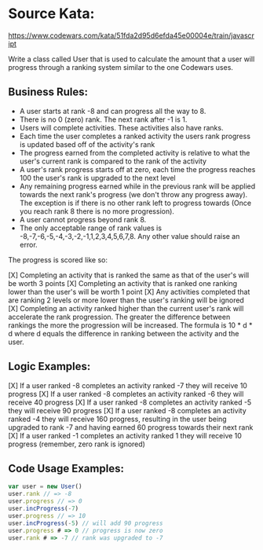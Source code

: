 # Source Kata:
https://www.codewars.com/kata/51fda2d95d6efda45e00004e/train/javascript

Write a class called User that is used to calculate the amount that a user will progress through a ranking system similar to the one Codewars uses.

## Business Rules:
- A user starts at rank -8 and can progress all the way to 8.
- There is no 0 (zero) rank. The next rank after -1 is 1.
- Users will complete activities. These activities also have ranks.
- Each time the user completes a ranked activity the users rank progress is updated based off of the activity's rank
- The progress earned from the completed activity is relative to what the user's current rank is compared to the rank of the activity
- A user's rank progress starts off at zero, each time the progress reaches 100 the user's rank is upgraded to the next level
- Any remaining progress earned while in the previous rank will be applied towards the next rank's progress (we don't throw any progress away). The exception is if there is no other rank left to progress towards (Once you reach rank 8 there is no more progression).
- A user cannot progress beyond rank 8.
- The only acceptable range of rank values is -8,-7,-6,-5,-4,-3,-2,-1,1,2,3,4,5,6,7,8. Any other value should raise an error.

The progress is scored like so:

[X] Completing an activity that is ranked the same as that of the user's will be worth 3 points
[X] Completing an activity that is ranked one ranking lower than the user's will be worth 1 point
[X] Any activities completed that are ranking 2 levels or more lower than the user's ranking will be ignored
[X] Completing an activity ranked higher than the current user's rank will accelerate the rank progression. The greater the difference between rankings the more the progression will be increased. The formula is 10 * d * d where d equals the difference in ranking between the activity and the user.

## Logic Examples:
[X] If a user ranked -8 completes an activity ranked -7 they will receive 10 progress
[X] If a user ranked -8 completes an activity ranked -6 they will receive 40 progress
[X] If a user ranked -8 completes an activity ranked -5 they will receive 90 progress
[X] If a user ranked -8 completes an activity ranked -4 they will receive 160 progress, resulting in the user being upgraded to rank -7 and having earned 60 progress towards their next rank
[X] If a user ranked -1 completes an activity ranked 1 they will receive 10 progress (remember, zero rank is ignored)

## Code Usage Examples:
```javascript
var user = new User()
user.rank // => -8
user.progress // => 0
user.incProgress(-7)
user.progress // => 10
user.incProgress(-5) // will add 90 progress
user.progress # => 0 // progress is now zero
user.rank # => -7 // rank was upgraded to -7
```